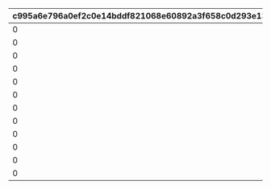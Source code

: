 |c995a6e796a0ef2c0e14bddf821068e60892a3f658c0d293e138d27fc17968c7|418688c71488fe0b355cab17a5f8c4a1cca559d44eb1506c2e9ce561d51fb010|225f4ce78fcc1e204a93f811aa0eae2ebf7d4314bbb020546058ff50370694d7|5cf9a0404bdf3658c7b9bba1010a755fe72b947e014be9e0b37451a3bec2d312|5c5b3eecfe0160e4c06a306cc26f86404fdb131042b5fdf229ed56f61531fbcb|09b6b8955f079771f82722543a390697f03b2694f8e625d9187ee899e57eb3f2|a6fd78e78b66f57e722e47fa0843e18f60de5f65331a0068d74657432e98ea31|b210a335a36422f2b32936dc44d52bbfabfba02cd60aadf4f516ec99bd9e915d|
| --- | --- | --- | --- | --- | --- | --- | --- |
|0|0|1|0|10012|0|1001201|10012103|
|0|0|2|0|10012|0|1001202|10012107|
|0|0|3|0|10012|0|1001203|10012109|
|0|1001201|4|0|10012|0|1001204|10012114|
|0|1001202|5|0|10012|0|1001204|10012114|
|0|1001203|6|0|10012|0|1001204|10012114|
|0|0|7|0|20012|0|2001201|20012103|
|0|0|8|0|20012|0|2001202|20012107|
|0|0|9|0|20012|0|2001203|20012109|
|0|2001201|10|0|20012|0|2001204|20012114|
|0|2001202|11|0|20012|0|2001204|20012114|
|0|2001203|12|0|20012|0|2001204|20012114|